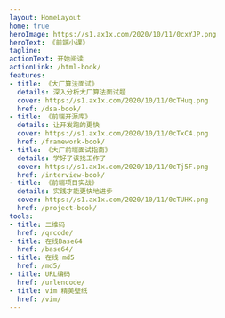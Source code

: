 ```yaml
---
layout: HomeLayout
home: true
heroImage: https://s1.ax1x.com/2020/10/11/0cxYJP.png
heroText: 《前端小课》
tagline: 
actionText: 开始阅读
actionLink: /html-book/
features:
- title: 《大厂算法面试》
  details: 深入分析大厂算法面试题
  cover: https://s1.ax1x.com/2020/10/11/0cTHuq.png
  href: /dsa-book/
- title: 《前端开源库》
  details: 让开发跑的更快
  cover: https://s1.ax1x.com/2020/10/11/0cTxC4.png
  href: /framework-book/
- title: 《大厂前端面试指南》
  details: 学好了该找工作了
  cover: https://s1.ax1x.com/2020/10/11/0cTj5F.png
  href: /interview-book/
- title: 《前端项目实战》
  details: 实践才能更快地进步
  cover: https://s1.ax1x.com/2020/10/11/0cTUHK.png
  href: /project-book/
tools:
- title: 二维码
  href: /qrcode/
- title: 在线Base64
  href: /base64/
- title: 在线 md5
  href: /md5/
- title: URL编码
  href: /urlencode/
- title: vim 精美壁纸
  href: /vim/
---
```


